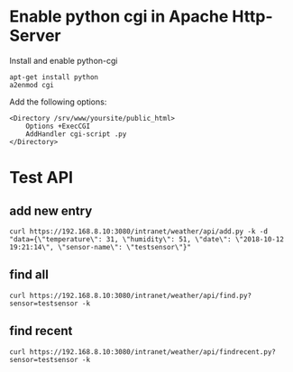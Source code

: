 # Enable python cgi in Apache Http-Server

Install and enable python-cgi

```
apt-get install python
a2enmod cgi
```

Add the following options:

```
<Directory /srv/www/yoursite/public_html>
    Options +ExecCGI
    AddHandler cgi-script .py
</Directory>
```

# Test API

## add new entry

```
curl https://192.168.8.10:3080/intranet/weather/api/add.py -k -d "data={\"temperature\": 31, \"humidity\": 51, \"date\": \"2018-10-12 19:21:14\", \"sensor-name\": \"testsensor\"}"
```
## find all

```
curl https://192.168.8.10:3080/intranet/weather/api/find.py?sensor=testsensor -k
```

## find recent

```
curl https://192.168.8.10:3080/intranet/weather/api/findrecent.py?sensor=testsensor -k
```
